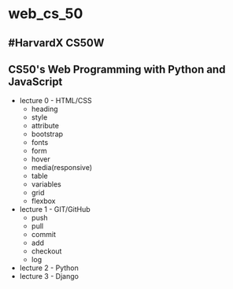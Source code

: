 # web_cs_50

#HarvardX CS50W
-----------------------------------------------------------------------
CS50's Web Programming with Python and JavaScript
----------------------------------------------------------------------
- lecture 0 - HTML/CSS
  - heading
  - style
  - attribute
  - bootstrap
  - fonts
  - form
  - hover
  - media(responsive)
  - table
  - variables
  - grid
  - flexbox
- lecture 1 - GIT/GitHub
  - push
  - pull
  - commit
  - add
  - checkout
  - log
- lecture 2 - Python
- lecture 3 - Django
